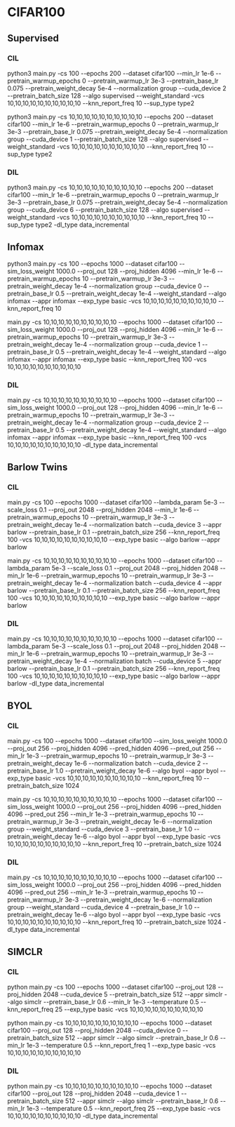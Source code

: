 # CIFAR100
## Supervised
### CIL
python3 main.py -cs 100 --epochs 200 --dataset cifar100 --min_lr 1e-6 --pretrain_warmup_epochs 0 --pretrain_warmup_lr 3e-3 --pretrain_base_lr 0.075 --pretrain_weight_decay 5e-4 --normalization group --cuda_device 2 --pretrain_batch_size 128 --algo supervised --weight_standard -vcs 10,10,10,10,10,10,10,10,10,10 --knn_report_freq 10 --sup_type type2

python3 main.py -cs 10,10,10,10,10,10,10,10,10,10 --epochs 200 --dataset cifar100 --min_lr 1e-6 --pretrain_warmup_epochs 0 --pretrain_warmup_lr 3e-3 --pretrain_base_lr 0.075 --pretrain_weight_decay 5e-4 --normalization group --cuda_device 1 --pretrain_batch_size 128 --algo supervised --weight_standard -vcs 10,10,10,10,10,10,10,10,10,10 --knn_report_freq 10 --sup_type type2

### DIL
python3 main.py -cs 10,10,10,10,10,10,10,10,10,10 --epochs 200 --dataset cifar100 --min_lr 1e-6 --pretrain_warmup_epochs 0 --pretrain_warmup_lr 3e-3 --pretrain_base_lr 0.075 --pretrain_weight_decay 5e-4 --normalization group --cuda_device 6 --pretrain_batch_size 128 --algo supervised --weight_standard -vcs 10,10,10,10,10,10,10,10,10,10 --knn_report_freq 10 --sup_type type2  -dl_type data_incremental
## Infomax
python3 main.py -cs 100 --epochs 1000 --dataset cifar100 --sim_loss_weight 1000.0 --proj_out 128 --proj_hidden 4096 --min_lr 1e-6 --pretrain_warmup_epochs 10 --pretrain_warmup_lr 3e-3 --pretrain_weight_decay 1e-4 --normalization group --cuda_device 0 --pretrain_base_lr 0.5 --pretrain_weight_decay 1e-4 --weight_standard --algo infomax --appr infomax --exp_type basic -vcs 10,10,10,10,10,10,10,10,10,10 --knn_report_freq 10

main.py -cs 10,10,10,10,10,10,10,10,10,10 --epochs 1000 --dataset cifar100 --sim_loss_weight 1000.0 --proj_out 128 --proj_hidden 4096 --min_lr 1e-6 --pretrain_warmup_epochs 10 --pretrain_warmup_lr 3e-3 --pretrain_weight_decay 1e-4 --normalization group --cuda_device 1 --pretrain_base_lr 0.5 --pretrain_weight_decay 1e-4 --weight_standard --algo infomax --appr infomax --exp_type basic --knn_report_freq 100 -vcs 10,10,10,10,10,10,10,10,10,10


### DIL
main.py -cs 10,10,10,10,10,10,10,10,10,10 --epochs 1000 --dataset cifar100 --sim_loss_weight 1000.0 --proj_out 128 --proj_hidden 4096 --min_lr 1e-6 --pretrain_warmup_epochs 10 --pretrain_warmup_lr 3e-3 --pretrain_weight_decay 1e-4 --normalization group --cuda_device 2 --pretrain_base_lr 0.5 --pretrain_weight_decay 1e-4 --weight_standard --algo infomax --appr infomax --exp_type basic --knn_report_freq 100 -vcs 10,10,10,10,10,10,10,10,10,10 -dl_type data_incremental


## Barlow Twins
### CIL
main.py -cs 100 --epochs 1000 --dataset cifar100 --lambda_param 5e-3 --scale_loss 0.1 --proj_out 2048 --proj_hidden 2048 --min_lr 1e-6 --pretrain_warmup_epochs 10 --pretrain_warmup_lr 3e-3 --pretrain_weight_decay 1e-4 --normalization batch --cuda_device 3 --appr barlow --pretrain_base_lr 0.1 --pretrain_batch_size 256 --knn_report_freq 100 -vcs 10,10,10,10,10,10,10,10,10,10 --exp_type basic --algo barlow --appr barlow

main.py -cs 10,10,10,10,10,10,10,10,10,10 --epochs 1000 --dataset cifar100 --lambda_param 5e-3 --scale_loss 0.1 --proj_out 2048 --proj_hidden 2048 --min_lr 1e-6 --pretrain_warmup_epochs 10 --pretrain_warmup_lr 3e-3 --pretrain_weight_decay 1e-4 --normalization batch --cuda_device 4 --appr barlow --pretrain_base_lr 0.1 --pretrain_batch_size 256 --knn_report_freq 100 -vcs 10,10,10,10,10,10,10,10,10,10 --exp_type basic --algo barlow --appr barlow

### DIL
main.py -cs 10,10,10,10,10,10,10,10,10,10 --epochs 1000 --dataset cifar100 --lambda_param 5e-3 --scale_loss 0.1 --proj_out 2048 --proj_hidden 2048 --min_lr 1e-6 --pretrain_warmup_epochs 10 --pretrain_warmup_lr 3e-3 --pretrain_weight_decay 1e-4 --normalization batch --cuda_device 5 --appr barlow --pretrain_base_lr 0.1 --pretrain_batch_size 256 --knn_report_freq 100 -vcs 10,10,10,10,10,10,10,10,10,10 --exp_type basic --algo barlow --appr barlow -dl_type data_incremental

## BYOL
### CIL
main.py -cs 100 --epochs 1000 --dataset cifar100 --sim_loss_weight 1000.0 --proj_out 256 --proj_hidden 4096 --pred_hidden 4096 --pred_out 256 --min_lr 1e-3 --pretrain_warmup_epochs 10 --pretrain_warmup_lr 3e-3 --pretrain_weight_decay 1e-6 --normalization batch --cuda_device 2 --pretrain_base_lr 1.0 --pretrain_weight_decay 1e-6 --algo byol --appr byol --exp_type basic -vcs 10,10,10,10,10,10,10,10,10,10 --knn_report_freq 10 --pretrain_batch_size 1024

main.py -cs 10,10,10,10,10,10,10,10,10,10 --epochs 1000 --dataset cifar100 --sim_loss_weight 1000.0 --proj_out 256 --proj_hidden 4096 --pred_hidden 4096 --pred_out 256 --min_lr 1e-3 --pretrain_warmup_epochs 10 --pretrain_warmup_lr 3e-3 --pretrain_weight_decay 1e-6 --normalization group --weight_standard --cuda_device 3 --pretrain_base_lr 1.0 --pretrain_weight_decay 1e-6 --algo byol --appr byol --exp_type basic -vcs 10,10,10,10,10,10,10,10,10,10 --knn_report_freq 10 --pretrain_batch_size 1024

### DIL
main.py -cs 10,10,10,10,10,10,10,10,10,10 --epochs 1000 --dataset cifar100 --sim_loss_weight 1000.0 --proj_out 256 --proj_hidden 4096 --pred_hidden 4096 --pred_out 256 --min_lr 1e-3 --pretrain_warmup_epochs 10 --pretrain_warmup_lr 3e-3 --pretrain_weight_decay 1e-6 --normalization group --weight_standard --cuda_device 4 --pretrain_base_lr 1.0 --pretrain_weight_decay 1e-6 --algo byol --appr byol --exp_type basic -vcs 10,10,10,10,10,10,10,10,10,10 --knn_report_freq 10 --pretrain_batch_size 1024 -dl_type data_incremental


## SIMCLR
### CIL
python main.py -cs 100 --epochs 1000 --dataset cifar100 --proj_out 128 --proj_hidden 2048 --cuda_device 5 --pretrain_batch_size 512 --appr simclr --algo simclr --pretrain_base_lr 0.6 --min_lr 1e-3 --temperature 0.5 --knn_report_freq 25 --exp_type basic -vcs 10,10,10,10,10,10,10,10,10,10 

python main.py -cs 10,10,10,10,10,10,10,10,10,10 --epochs 1000 --dataset cifar100 --proj_out 128 --proj_hidden 2048 --cuda_device 0 --pretrain_batch_size 512 --appr simclr --algo simclr --pretrain_base_lr 0.6 --min_lr 1e-3 --temperature 0.5 --knn_report_freq 1 --exp_type basic -vcs 10,10,10,10,10,10,10,10,10,10

### DIL
python main.py -cs 10,10,10,10,10,10,10,10,10,10 --epochs 1000 --dataset cifar100 --proj_out 128 --proj_hidden 2048 --cuda_device 1 --pretrain_batch_size 512 --appr simclr --algo simclr --pretrain_base_lr 0.6 --min_lr 1e-3 --temperature 0.5 --knn_report_freq 25 --exp_type basic -vcs 10,10,10,10,10,10,10,10,10,10 -dl_type data_incremental







